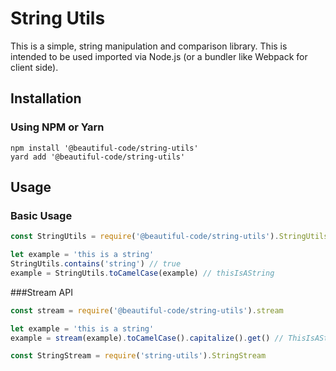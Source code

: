 # String Utils

This is a simple, string manipulation and comparison library. This is intended to be used imported via Node.js (or a bundler like Webpack for client side).

## Installation

### Using NPM or Yarn
```
npm install '@beautiful-code/string-utils'
yard add '@beautiful-code/string-utils'
```

## Usage

### Basic Usage

```javascript
const StringUtils = require('@beautiful-code/string-utils').StringUtils

let example = 'this is a string'
StringUtils.contains('string') // true
example = StringUtils.toCamelCase(example) // thisIsAString
```

###Stream API
```javascript
const stream = require('@beautiful-code/string-utils').stream

let example = 'this is a string'
example = stream(example).toCamelCase().capitalize().get() // ThisIsAString

const StringStream = require('string-utils').StringStream

```